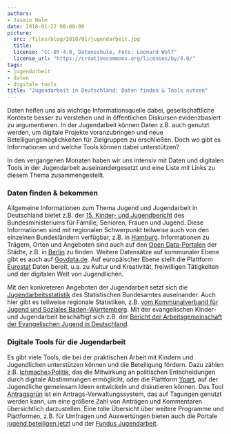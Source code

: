 ```yaml
---
authors: 
- Jasmin Helm
date: 2018-01-22 08:00:00
picture:
  src: /files/blog/2018/01/jugendarbeit.jpg
  title: 
  license: "CC-BY-4.0, Datenschule, Foto: Leonard Wolf"
  license_url: "https://creativecommons.org/licenses/by/4.0/"
tags:
- jugendarbeit
- daten
- digitale tools
title: "Jugendarbeit in Deutschland: Daten finden & Tools nutzen"
---
```


Daten helfen uns als wichtige Informationsquelle dabei, gesellschaftliche Kontexte besser zu verstehen und in öffentlichen Diskursen evidenzbasiert zu argumentieren. In der Jugendarbeit können Daten z.B. auch genutzt werden, um digitale Projekte voranzubringen und neue Beteiligungsmöglichkeiten für Zielgruppen zu erschließen. Doch wo gibt es Informationen und welche Tools können dabei unterstützen?

In den vergangenen Monaten haben wir uns intensiv mit Daten und digitalen Tools in der Jugendarbeit auseinandergesetzt und eine Liste mit Links zu diesem Thema zusammengestellt.

### Daten finden & bekommen

Allgemeine Informationen zum Thema Jugend und Jugendarbeit in Deutschland bietet z.B. der [15. Kinder- und Jugendbericht](https://www.bmfsfj.de/blob/115438/d7ed644e1b7fac4f9266191459903c62/15-kinder-und-jugendbericht-bundestagsdrucksache-data.pdf) des Bundesministeriums für Familie, Senioren, Frauen und Jugend. Diese Informationen sind mit regionalen Schwerpunkt teilweise auch von den einzelnen Bundesländern verfügbar, z.B. in [Hamburg](http://www.hamburg.de/contentblob/4404692/3ecdb4f7b20b7f5f7b3bf30a843609e2/data/kinder-und-jugendbericht-2014-barrierefrei.pdf). Informationen zu Trägern, Orten und Angeboten sind auch auf den [Open Data-Portalen](http://opendata.tursics.de/) der Städte, z.B. in [Berlin](https://daten.berlin.de/kategorie/jugend) zu finden. Weitere Datensätze auf kommunaler Ebene gibt es auch auf [Govdata.de](https://www.govdata.de/web/guest/suchen/-/searchresult/q/Jugendarbeit/s/relevance_desc). Auf europäischer Ebene stellt die Plattform [Eurostat](http://ec.europa.eu/eurostat/web/youth/data/database) Daten bereit, u.a. zu Kultur und Kreativität, freiwilligen Tätigkeiten und der digitalen Welt von Jugendlichen. 

Mit den konkreteren Angeboten der Jugendarbeit setzt sich die [Jugendarbeitsstatistik](https://www.destatis.de/DE/Publikationen/Thematisch/Soziales/KinderJugendhilfe/MassnahmenJugendarbeit5225301159004.pdf?__blob=publicationFile) des 
Statistischen Bundesamtes auseinander. Auch hier gibt es teilweise regionale Statistiken, z.B. [vom Kommunalverband für Jugend und Soziales Baden-Würrtemberg](https://www.kvjs.de/fileadmin/dateien/jugend/jugendhilfeplanung/Berichterstellung_Jugend-u.Jugendsozialarbeit/strukturbericht_JA_2016_broschuere.pdf). Mit der evangelischen Kinder- und Jugendarbeit beschäftigt sich z.B. der [Bericht der Arbeitsgemeinschaft der Evangelischen Jugend in Deutschland](http://www.aej-statistik.de/1-erhebung-20122013/ergebnisse.html). 

### Digitale Tools für die Jugendarbeit

Es gibt viele Tools, die bei der praktischen Arbeit mit Kindern und Jugendlichen unterstützen können und die Beteiligung fördern. Dazu zählen z.B. [Ichmache>Politik](https://tool.ichmache-politik.de/), das die Mitwirkung an politischen Entscheidungen durch digitale Abstimmungen ermöglicht, oder die Plattform [Ypart](https://ypart.eu/), auf der Jugendliche gemeinsam Ideen entwickeln und diskutieren können. Das Tool [Antragsgrün](https://antragsgruen.de/) ist ein Antrags-Verwaltungssystem, das auf Tagungen genutzt werden kann, um eine größere Zahl von Anträgen und Kommentaren übersichtlich darzustellen. 
Eine tolle Übersicht über weitere Programme und Plattformen, z.B. für Umfragen und Auswertungen bieten auch die Portale [jugend.beteiligen.jetzt](http://jugend.beteiligen.jetzt/) und der [Fundus Jugendarbeit](http://www.fundus-jugendarbeit.de/onlinetools-fuer-life-umfragen-quiz-auswertungen/).
